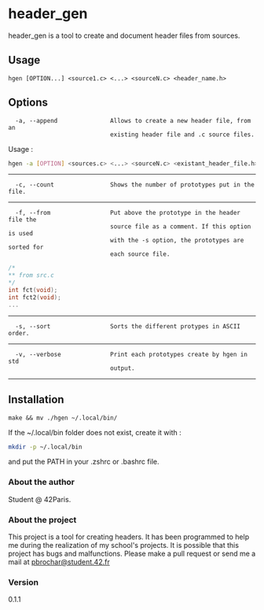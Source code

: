 # header_gen
header_gen is a tool to create and document header files from sources.

## Usage
```
hgen [OPTION...] <source1.c> <...> <sourceN.c> <header_name.h>
```
## Options
```
  -a, --append               Allows to create a new header file, from an
                             existing header file and .c source files.                       
```
Usage :
```bash
hgen -a [OPTION] <sources.c> <...> <sourceN.c> <existant_header_file.h> <header_name.h>
```
---
```
  -c, --count                Shows the number of prototypes put in the file.
```
---
```
  -f, --from                 Put above the prototype in the header file the
                             source file as a comment. If this option is used
                             with the -s option, the prototypes are sorted for
                             each source file.
```
```c
/*
** from src.c
*/
int fct(void);
int fct2(void);
...
```
---
```
  -s, --sort                 Sorts the different protypes in ASCII order.
```
---
```
  -v, --verbose              Print each prototypes create by hgen in std
                             output.
```
---
## Installation
```
make && mv ./hgen ~/.local/bin/
```
If the ~/.local/bin folder does not exist, create it with :
```bash
mkdir -p ~/.local/bin
```
and put the PATH in your .zshrc or .bashrc file.
### About the author
Student @ 42Paris.
### About the project
This project is a tool for creating headers. It has been programmed to help me during the realization of my school's projects.
It is possible that this project has bugs and malfunctions.
Please make a pull request or send me a mail at pbrochar@student.42.fr
### Version
0.1.1
